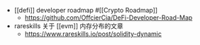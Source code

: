 - [[defi]] developer roadmap #[[Crypto Roadmap]]
	- https://github.com/OffcierCia/DeFi-Developer-Road-Map
- rareskills 关于 [[evm]] 内存分布的文章
	- https://www.rareskills.io/post/solidity-dynamic